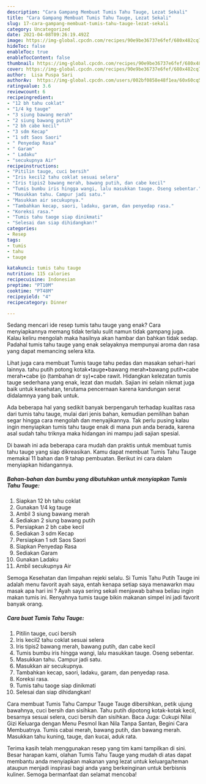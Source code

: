 ```yaml
---
description: "Cara Gampang Membuat Tumis Tahu Tauge, Lezat Sekali"
title: "Cara Gampang Membuat Tumis Tahu Tauge, Lezat Sekali"
slug: 17-cara-gampang-membuat-tumis-tahu-tauge-lezat-sekali
category: Uncategorized
date: 2021-04-08T09:26:19.492Z
image: https://img-global.cpcdn.com/recipes/90e9be36737e6fef/680x482cq70/tumis-tahu-tauge-foto-resep-utama.jpg
hideToc: false
enableToc: true
enableTocContent: false
thumbnail: https://img-global.cpcdn.com/recipes/90e9be36737e6fef/680x482cq70/tumis-tahu-tauge-foto-resep-utama.jpg
cover: https://img-global.cpcdn.com/recipes/90e9be36737e6fef/680x482cq70/tumis-tahu-tauge-foto-resep-utama.jpg
author:  Lisa Puspa Sari
authorAv:  https://img-global.cpcdn.com/users/002bf0858e48f1ea/60x60cq50/avatar.jpg
ratingvalue: 3.6
reviewcount: 6
recipeingredient:
- "12 bh tahu coklat"
- "1/4 kg tauge"
- "3 siung bawang merah"
- "2 siung bawang putih"
- "2 bh cabe kecil"
- "3 sdm Kecap"
- "1 sdt Saos Saori"
- " Penyedap Rasa"
- " Garam"
- " Ladaku"
- "secukupnya Air"
recipeinstructions:
- "Pitilin tauge, cuci bersih"
- "Iris kecil2 tahu coklat sesuai selera"
- "Iris tipis2 bawang merah, bawang putih, dan cabe kecil"
- "Tumis bumbu iris hingga wangi, lalu masukkan tauge. Oseng sebentar."
- "Masukkan tahu. Campur jadi satu."
- "Masukkan air secukupnya."
- "Tambahkan kecap, saori, ladaku, garam, dan penyedap rasa."
- "Koreksi rasa."
- "Tumis tahu taoge siap dinikmati"
- "Selesai dan siap dihidangkan!"
categories:
- Resep
tags:
- tumis
- tahu
- tauge

katakunci: tumis tahu tauge 
nutrition: 115 calories
recipecuisine: Indonesian
preptime: "PT10M"
cooktime: "PT48M"
recipeyield: "4"
recipecategory: Dinner

---
```



Sedang mencari ide resep tumis tahu tauge yang enak? Cara menyiapkannya memang tidak terlalu sulit namun tidak gampang juga. Kalau keliru mengolah maka hasilnya akan hambar dan bahkan tidak sedap. Padahal tumis tahu tauge yang enak selayaknya mempunyai aroma dan rasa yang dapat memancing selera kita.


Lihat juga cara membuat Tumis tauge tahu pedas dan masakan sehari-hari lainnya. tahu putih potong kotak•tauge•bawang merah•bawang putih•cabe merah•cabe ijo (tambahan dr sy)•cabe rawit. Hidangkan kelezatan tumis tauge sederhana yang enak, lezat dan mudah. Sajian ini selain nikmat juga baik untuk kesehatan, terutama pencernaan karena kandungan serat didalamnya yang baik untuk.

Ada beberapa hal yang sedikit banyak berpengaruh terhadap kualitas rasa dari tumis tahu tauge, mulai dari jenis bahan, kemudian pemilihan bahan segar hingga cara mengolah dan menyajikannya. Tak perlu pusing kalau ingin menyiapkan tumis tahu tauge enak di mana pun anda berada, karena asal sudah tahu triknya maka hidangan ini mampu jadi sajian spesial.


Di bawah ini ada beberapa cara mudah dan praktis untuk membuat tumis tahu tauge yang siap dikreasikan. Kamu dapat membuat Tumis Tahu Tauge memakai 11 bahan dan 9 tahap pembuatan. Berikut ini cara dalam menyiapkan hidangannya.

<!--inarticleads1-->

##### Bahan-bahan dan bumbu yang dibutuhkan untuk menyiapkan Tumis Tahu Tauge:

1. Siapkan 12 bh tahu coklat
1. Gunakan 1/4 kg tauge
1. Ambil 3 siung bawang merah
1. Sediakan 2 siung bawang putih
1. Persiapkan 2 bh cabe kecil
1. Sediakan 3 sdm Kecap
1. Persiapkan 1 sdt Saos Saori
1. Siapkan  Penyedap Rasa
1. Sediakan  Garam
1. Gunakan  Ladaku
1. Ambil secukupnya Air


Semoga Kesehatan dan limpahan rejeki selalu. Si Tumis Tahu Putih Tauge ini adalah menu favorit ayah saya, entah kenapa setiap saya menawarkn mau masak apa hari ini ? Ayah saya sering sekali menjawab bahwa beliau ingin makan tumis ini. Renyahnya tumis tauge bikin makanan simpel ini jadi favorit banyak orang. 

<!--inarticleads2-->

##### Cara buat Tumis Tahu Tauge:

1. Pitilin tauge, cuci bersih
1. Iris kecil2 tahu coklat sesuai selera
1. Iris tipis2 bawang merah, bawang putih, dan cabe kecil
1. Tumis bumbu iris hingga wangi, lalu masukkan tauge. Oseng sebentar.
1. Masukkan tahu. Campur jadi satu.
1. Masukkan air secukupnya.
1. Tambahkan kecap, saori, ladaku, garam, dan penyedap rasa.
1. Koreksi rasa.
1. Tumis tahu taoge siap dinikmati
1. Selesai dan siap dihidangkan!

Cara membuat Tumis Tahu Campur Tauge Tauge dibersihkan, petik ujung bawahnya, cuci bersih dan sisihkan. Tahu putih dipotong kotak-kotak kecil, besarnya sesuai selera, cuci bersih dan sisihkan. Baca Juga: Cukupi Nilai Gizi Keluarga dengan Menu Pesmol Ikan Nila Tanpa Santan, Begini Cara Membuatnya. Tumis cabai merah, bawang putih, dan bawang merah. Masukkan tahu kuning, tauge, dan kucai, aduk rata. 

Terima kasih telah menggunakan resep yang tim kami tampilkan di sini. Besar harapan kami, olahan Tumis Tahu Tauge yang mudah di atas dapat membantu anda menyiapkan makanan yang lezat untuk keluarga/teman ataupun menjadi inspirasi bagi anda yang berkeinginan untuk berbisnis kuliner. Semoga bermanfaat dan selamat mencoba!
